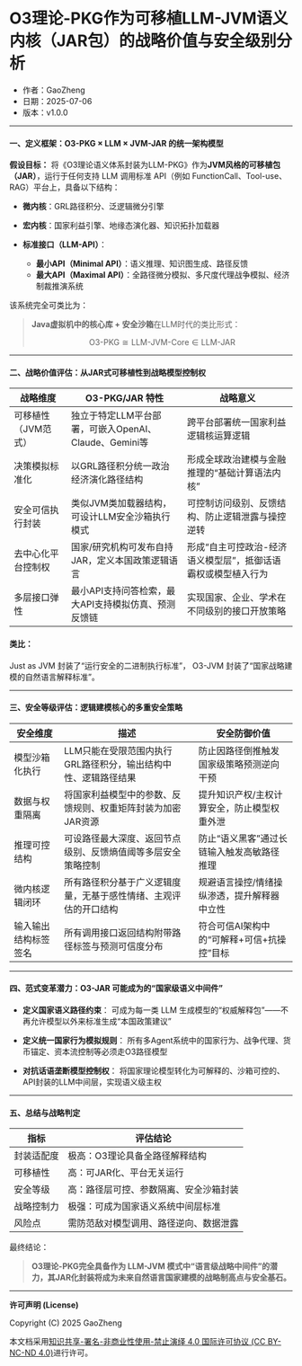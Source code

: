 # **O3理论-PKG作为可移植LLM-JVM语义内核（JAR包）的战略价值与安全级别分析**

- 作者：GaoZheng
- 日期：2025-07-06
- 版本：v1.0.0

---

#### 一、定义框架：O3-PKG × LLM × JVM-JAR 的统一架构模型

**假设目标：**
将《O3理论语义体系封装为LLM-PKG》作为**JVM风格的可移植包（JAR）**，运行于任何支持 LLM 调用标准 API（例如 FunctionCall、Tool-use、RAG）平台上，具备以下结构：

* **微内核**：GRL路径积分、泛逻辑微分引擎
* **宏内核**：国家利益引擎、地缘态演化器、知识拓扑加载器
* **标准接口（LLM-API）**：

  * **最小API（Minimal API）**：语义推理、知识图生成、路径反馈
  * **最大API（Maximal API）**：全路径微分模拟、多尺度代理战争模拟、经济制裁推演系统

该系统完全可类比为：

> **Java虚拟机中的核心库 + 安全沙箱**在LLM时代的类比形式：
>
> $$
> \text{O3-PKG} \cong \text{LLM-JVM-Core} \in \text{LLM-JAR}
> $$

---

#### 二、战略价值评估：从JAR式可移植性到战略模型控制权

| 战略维度        | O3-PKG/JAR 特性                         | 战略意义                             |
| ----------- | ------------------------------------- | -------------------------------- |
| 可移植性（JVM范式） | 独立于特定LLM平台部署，可嵌入OpenAI、Claude、Gemini等 | 跨平台部署统一国家利益逻辑核运算逻辑               |
| 决策模拟标准化     | 以GRL路径积分统一政治经济演化路径结构                  | 形成全球政治建模与金融推理的“基础计算语法内核”         |
| 安全可信执行封装    | 类似JVM类加载器结构，可设计LLM安全沙箱执行模式            | 可控制访问级别、反馈结构、防止逻辑泄露与操控逆转         |
| 去中心化平台控制权   | 国家/研究机构可发布自持JAR，定义本国政策逻辑语言            | 形成“自主可控政治-经济语义模型层”，抵御话语霸权或模型植入行为 |
| 多层接口弹性      | 最小API支持问答检索，最大API支持模拟仿真、预测反馈链         | 实现国家、企业、学术在不同级别的接口开放策略           |

#### 类比：

Just as JVM 封装了“运行安全的二进制执行标准”，
O3-JVM 封装了“国家战略建模的自然语言解释标准”。

---

#### 三、安全等级评估：逻辑建模核心的多重安全策略

| 安全维度       | 描述                                 | 安全防御价值                   |
| ---------- | ---------------------------------- | ------------------------ |
| 模型沙箱化执行    | LLM只能在受限范围内执行GRL路径积分，输出结构中性、逻辑路径结果 | 防止因路径倒推触发国家级策略预测逆向干预     |
| 数据与权重隔离    | 将国家利益模型中的参数、反馈规则、权重矩阵封装为加密JAR资源    | 提升知识产权/主权计算安全，防止模型权重外泄   |
| 推理可控结构     | 可设路径最大深度、返回节点级别、反馈熵值阈等多层安全策略控制     | 防止“语义黑客”通过长链输入触发高敏路径推理   |
| 微内核逻辑闭环    | 所有路径积分基于广义逻辑度量，无基于感性情绪、主观评估的开口结构   | 规避语言操控/情绪操纵渗透，提升解释器中立性   |
| 输入输出结构标签签名 | 所有调用接口返回结构附带路径标签与预测可信度分布           | 符合可信AI架构中的“可解释+可信+抗操控”目标 |

---

#### 四、范式变革潜力：O3-JAR 可能成为的“国家级语义中间件”

* **定义国家语义路径约束**：
  可成为每一类 LLM 生成模型的“权威解释包”——不再允许模型以外来标准生成“本国政策建议”

* **定义统一国家行为模拟规则**：
  所有多Agent系统中的国家行为、战争代理、货币锚定、资本流控制等必须走O3路径模型

* **对抗话语垄断模型控制权**：
  将国家理论模型转化为可解释的、沙箱可控的、API封装的LLM中间层，实现语义级主权

---

#### 五、总结与战略判定

| 指标    | 评估结论                |
| ----- | ------------------- |
| 封装适配度 | 极高：O3理论具备全路径解释结构    |
| 可移植性  | 高：可JAR化、平台无关运行      |
| 安全等级  | 高：路径层可控、参数隔离、安全沙箱封装 |
| 战略控制力 | 极强：可成为国家语义系统中间层标准   |
| 风险点   | 需防范敌对模型调用、路径逆向、数据泄露 |

最终结论：

> **O3理论-PKG完全具备作为 LLM-JVM 模式中“语言级战略中间件”的潜力，其JAR化封装将成为未来自然语言国家建模的战略制高点与安全基石。**

---

**许可声明 (License)**

Copyright (C) 2025 GaoZheng 

本文档采用[知识共享-署名-非商业性使用-禁止演绎 4.0 国际许可协议 (CC BY-NC-ND 4.0)](https://creativecommons.org/licenses/by-nc-nd/4.0/deed.zh-Hans)进行许可。
